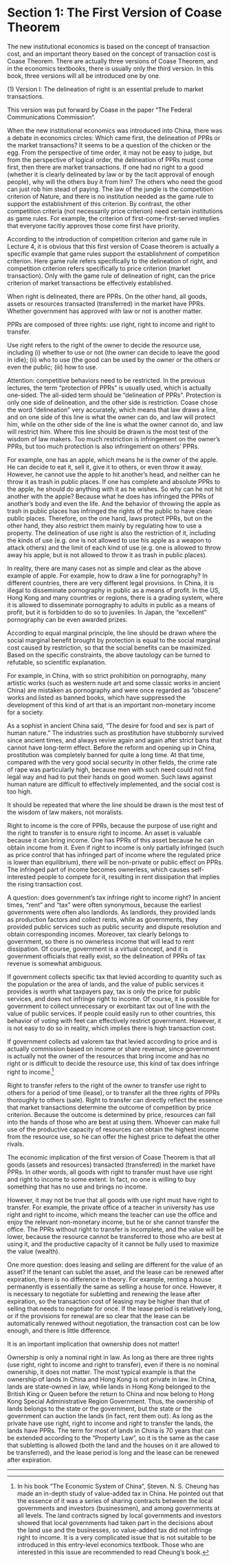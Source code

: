 # Section 1: The First Version of Coase Theorem

The new institutional economics is based on the concept of transaction cost, and an important theory based on the concept of transaction cost is Coase Theorem.
There are actually three versions of Coase Theorem, and in the economics textbooks, there is usually only the third version. In this book, three versions will all be introduced one by one.

(1) Version I: The delineation of right is an essential prelude to market transactions.

This version was put forward by Coase in the paper “The Federal Communications Commission”.

When the new institutional economics was introduced into China, there was a debate in economics circles: Which came first, the delineation of PPRs or the market transactions? It seems to be a question of the chicken or the egg. From the perspective of time order, it may not be easy to judge, but from the perspective of logical order, the delineation of PPRs must come first, then there are market transactions. If one had no right to a good (whether it is clearly delineated by law or by the tacit approval of enough people), why will the others buy it from him? The others who need the good can just rob him stead of paying. The law of the jungle is the competition criterion of Nature, and there is no institution needed as the game rule to support the establishment of this criterion. By contrast, the other competition criteria (not necessarily price criterion) need certain institutions as game rules. For example, the criterion of first-come-first-served implies that everyone tacitly approves those come first have priority.

According to the introduction of competition criterion and game rule in Lecture 4, it is obvious that this first version of Coase theorem is actually a specific example that game rules support the establishment of competition criterion. Here game rule refers specifically to the delineation of right, and competition criterion refers specifically to price criterion (market transaction). Only with the game rule of delineation of right, can the price criterion of market transactions be effectively established.

When right is delineated, there are PPRs. On the other hand, all goods, assets or resources transacted (transferred) in the market have PPRs. Whether government has approved with law or not is another matter.

PPRs are composed of three rights: use right, right to income and right to transfer.

Use right refers to the right of the owner to decide the resource use, including (i) whether to use or not (the owner can decide to leave the good in idle); (ii) who to use (the good can be used by the owner or the others or even the public; (iii) how to use.

Attention: competitive behaviors need to be restricted. In the previous lectures, the term “protection of PPRs” is usually used, which is actually one-sided. The all-sided term should be “delineation of PPRs”. Protection is only one side of delineation, and the other side is restriction. Coase chose the word “delineation” very accurately, which means that law draws a line, and on one side of this line is what the owner can do, and law will protect him, while on the other side of the line is what the owner cannot do, and law will restrict him. Where this line should be drawn is the most test of the wisdom of law makers. Too much restriction is infringement on the owner’s PPRs, but too much protection is also infringement on others’ PPRs.

For example, one has an apple, which means he is the owner of the apple. He can decide to eat it, sell it, give it to others, or even throw it away. However, he cannot use the apple to hit another’s head, and neither can he throw it as trash in public places. If one has complete and absolute PPRs to the apple, he should do anything with it as he wishes. So why can he not hit another with the apple? Because what he does has infringed the PPRs of another’s body and even the life. And the behavior of throwing the apple as trash in public places has infringed the rights of the public to have clean public places. Therefore, on the one hand, laws protect PPRs, but on the other hand, they also restrict them mainly by regulating how to use a property. The delineation of use right is also the restriction of it, including the kinds of use (e.g. one is not allowed to use his apple as a weapon to attack others) and the limit of each kind of use (e.g. one is allowed to throw away his apple, but is not allowed to throw it as trash in public places).

In reality, there are many cases not as simple and clear as the above example of apple. For example, how to draw a line for pornography? In different countries, there are very different legal provisions. In China, it is illegal to disseminate pornography in public as a means of profit. In the US, Hong Kong and many countries or regions, there is a grading system, where it is allowed to disseminate pornography to adults in public as a means of profit, but it is forbidden to do so to juveniles. In Japan, the “excellent” pornography can be even awarded prizes.

According to equal marginal principle, the line should be drawn where the social marginal benefit brought by protection is equal to the social marginal cost caused by restriction, so that the social benefits can be maximized. Based on the specific constraints, the above tautology can be turned to refutable, so scientific explanation.

For example, in China, with so strict prohibition on pornography, many artistic works (such as western nude art and some classic works in ancient China) are mistaken as pornography and were once regarded as “obscene” works and listed as banned books, which have suppressed the development of this kind of art that is an important non-monetary income for a society.

As a sophist in ancient China said, “The desire for food and sex is part of human nature.” The industries such as prostitution have stubbornly survived since ancient times, and always revive again and again after strict bans that cannot have long-term effect. Before the reform and opening up in China, prostitution was completely banned for quite a long time. At that time, compared with the very good social security in other fields, the crime rate of rape was particularly high, because men with such need could not find legal way and had to put their hands on good women. Such laws against human nature are difficult to effectively implemented, and the social cost is too high.

It should be repeated that where the line should be drawn is the most test of the wisdom of law makers, not moralists.

Right to income is the core of PPRs, because the purpose of use right and the right to transfer is to ensure right to income. An asset is valuable because it can bring income. One has PPRs of this asset because he can obtain income from it. Even if right to income is only partially infringed (such as price control that has infringed part of income where the regulated price is lower than equilibrium), there will be non-private or public effect on PPRs. The infringed part of income becomes ownerless, which causes self-interested people to compete for it, resulting in rent dissipation that implies the rising transaction cost.

A question: does government’s tax infringe right to income right? In ancient times, “rent” and “tax” were often synonymous, because the earliest governments were often also landlords. As landlords, they provided lands as production factors and collect rents, while as governments, they provided public services such as public security and dispute resolution and obtain corresponding incomes. Moreover, tax clearly belongs to government, so there is no ownerless income that will lead to rent dissipation. Of course, government is a virtual concept, and it is government officials that really exist, so the delineation of PPRs of tax revenue is somewhat ambiguous.

If government collects specific tax that levied according to quantity such as the population or the area of lands, and the value of public services it provides is worth what taxpayers pay, tax is only the price for public services, and does not infringe right to income. Of course, it is possible for government to collect unnecessary or exorbitant tax out of line with the value of public services. If people could easily run to other countries, this behavior of voting with feet can effectively restrict government. However, it is not easy to do so in reality, which implies there is high transaction cost.

If government collects ad valorem tax that levied according to price and is actually commission based on income or share revenue, since government is actually not the owner of the resources that bring income and has no right or is difficult to decide the resource use, this kind of tax does infringe right to income.[^1]

Right to transfer refers to the right of the owner to transfer use right to others for a period of time (lease), or to transfer all the three rights of PPRs thoroughly to others (sale). Right to transfer can directly reflect the essence that market transactions determine the outcome of competition by price criterion. Because the outcome is determined by price, resources can fall into the hands of those who are best at using them. Whoever can make full use of the productive capacity of resources can obtain the highest income from the resource use, so he can offer the highest price to defeat the other rivals.

The economic implication of the first version of Coase Theorem is that all goods (assets and resources) transacted (transferred) in the market have PPRs. In other words, all goods with right to transfer must have use right and right to income to some extent. In fact, no one is willing to buy something that has no use and brings no income.

However, it may not be true that all goods with use right must have right to transfer. For example, the private office of a teacher in university has use right and right to income, which means the teacher can use the office and enjoy the relevant non-monetary income, but he or she cannot transfer the office. The PPRs without right to transfer is incomplete, and the value will be lower, because the resource cannot be transferred to those who are best at using it, and the productive capacity of it cannot be fully used to maximize the value (wealth).

One more question: does leasing and selling are different for the value of an asset? If the tenant can sublet the asset, and the lease can be renewed after expiration, there is no difference in theory. For example, renting a house permanently is essentially the same as selling a house for once. However, it is necessary to negotiate for subletting and renewing the lease after expiration, so the transaction cost of leasing may be higher than that of selling that needs to negotiate for once. If the lease period is relatively long, or if the provisions for renewal are so clear that the lease can be automatically renewed without negotiation, the transaction cost can be low enough, and there is little difference.

It is an important implication that ownership does not matter!

Ownership is only a nominal right in law. As long as there are three rights (use right, right to income and right to transfer), even if there is no nominal ownership, it does not matter. The most typical example is that the ownership of lands in China and Hong Kong is not private in law. In China, lands are state-owned in law, while lands in Hong Kong belonged to the British King or Queen before the return to China and now belong to Hong Kong Special Administrative Region Government. Thus, the ownership of lands belongs to the state or the government, but the state or the government can auction the lands (in fact, rent them out). As long as the private have use right, right to income and right to transfer the lands, the lands have PPRs. The term for most of lands in China is 70 years that can be extended according to the “Property Law”, so it is the same as the case that subletting is allowed (both the land and the houses on it are allowed to be transferred), and the lease period is long and the lease can be renewed after expiration.

- - - -

[^1]: In his book “The Economic System of China”, Steven. N. S. Cheung has made an in-depth study of value-added tax in China. He pointed out that the essence of it was a series of sharing contracts between the local governments and investors (businessmen), and among governments at all levels. The land contracts signed by local governments and investors showed that local governments had taken part in the decisions about the land use and the businesses, so value-added tax did not infringe right to income. It is a very complicated issue that is not suitable to be introduced in this entry-level economics textbook. Those who are interested in this issue are recommended to read Cheung’s book.
